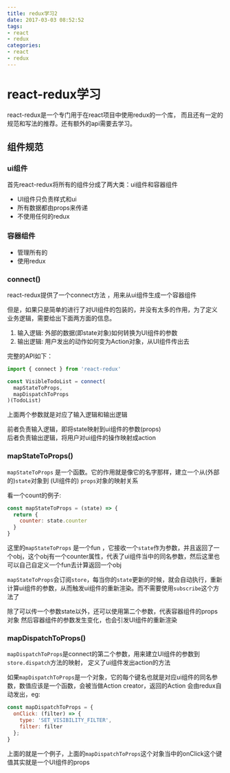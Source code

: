 ```yaml
---
title: redux学习2
date: 2017-03-03 08:52:52
tags:
- react
- redux
categories:
- react
- redux
---
```



# react-redux学习

react-redux是一个专门用于在react项目中使用redux的一个库，
而且还有一定的规范和写法的推荐。还有额外的api需要去学习。

## 组件规范

### ui组件
首先react-redux将所有的组件分成了两大类：ui组件和容器组件

* UI组件只负责样式和ui
* 所有数据都由props来传递
* 不使用任何的redux

### 容器组件

* 管理所有的
* 使用redux
<!--more-->
### connect()


react-redux提供了一个connect方法 ，用来从ui组件生成一个容器组件

但是，如果只是简单的进行了对UI组件的包装的，并没有太多的作用，为了定义业务逻辑，需要给出下面两方面的信息。
1. 输入逻辑: 外部的数据(即state对象)如何转换为UI组件的参数
2. 输出逻辑: 用户发出的动作如何变为Action对象，从UI组件传出去

完整的API如下：

```javascript
import { connect } from 'react-redux'

const VisibleTodoList = connect(
  mapStateToProps,
  mapDispatchToProps
)(TodoList)
```

上面两个参数就是对应了输入逻辑和输出逻辑

前者负责输入逻辑，即将state映射到ui组件的参数(props)  
后者负责输出逻辑，将用户对ui组件的操作映射成action

### mapStateToProps()

`mapStateToProps` 是一个函数。它的作用就是像它的名字那样，建立一个从(外部的)`state`对象到 (UI组件的) `props`对象的映射关系

看一个count的例子:

```javascript
const mapStateToProps = (state) => {
  return {
    counter: state.counter
  }
}
```
这里的`mapStateToProps` 是一个fun ，它接收一个`state`作为参数，并且返回了一个obj，这个obj有一个counter属性，代表了ui组件当中的同名参数，然后这里也可以自己自定义一个fun去计算返回一个obj

`mapStateToProps`会订阅`store`，每当你的`state`更新的时候，就会自动执行，重新计算ui组件的参数，从而触发ui组件的重新渲染。而不需要使用`subscribe`这个方法了

除了可以传一个参数state以外，还可以使用第二个参数，代表容器组件的props对象
然后容器组件的参数发生变化，也会引发UI组件的重新渲染

### mapDispatchToProps()

`mapDispatchToProps`是connect的第二个参数，用来建立UI组件的参数到`store.dispatch`方法的映射，
定义了ui组件发出action的方法

如果`mapDispatchToProps`是一个对象，它的每个键名也就是对应ui组件的同名参数，数值应该是一个函数，会被当做Action creator，返回的Action 会由redux自动发出，eg:

```javascript
const mapDispatchToProps = {
  onClick: (filter) => {
    type: 'SET_VISIBILITY_FILTER',
    filter: filter
  };
}
```

上面的就是一个例子，上面的`mapDispatchToProps`这个对象当中的onClick这个键值其实就是一个UI组件的props
